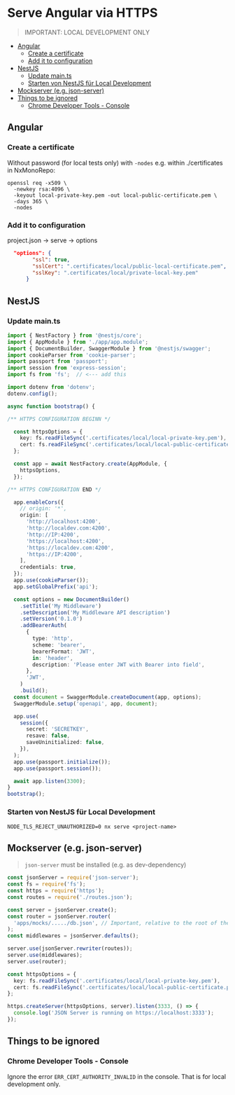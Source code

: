 # Serve Angular via HTTPS

> IMPORTANT: LOCAL DEVELOPMENT ONLY

<!-- @import "[TOC]" {cmd="toc" depthFrom=2 depthTo=6 orderedList=false} -->

<!-- code_chunk_output -->

- [Angular](#angular)
  - [Create a certificate](#create-a-certificate)
  - [Add it to configuration](#add-it-to-configuration)
- [NestJS](#nestjs)
  - [Update main.ts](#update-maints)
  - [Starten von NestJS für Local Development](#starten-von-nestjs-für-local-development)
- [Mockserver (e.g. json-server)](#mockserver-eg-json-server)
- [Things to be ignored](#things-to-be-ignored)
  - [Chrome Developer Tools - Console](#chrome-developer-tools---console)

<!-- /code_chunk_output -->

## Angular

### Create a certificate

Without password (for local tests only) with `-nodes` e.g. within ./certificates in NxMonoRepo:

```shell
openssl req -x509 \
  -newkey rsa:4096 \
  -keyout local-private-key.pem -out local-public-certificate.pem \
  -days 365 \
  -nodes
```

### Add it to configuration

project.json -> serve -> options

```json
  "options": {
        "ssl": true,
        "sslCert": ".certificates/local/public-local-certificate.pem",
        "sslKey": ".certificates/local/private-local-key.pem"
      }
```

## NestJS

### Update main.ts

```typescript
import { NestFactory } from '@nestjs/core';
import { AppModule } from './app/app.module';
import { DocumentBuilder, SwaggerModule } from '@nestjs/swagger';
import cookieParser from 'cookie-parser';
import passport from 'passport';
import session from 'express-session';
import fs from 'fs';  // <--- add this

import dotenv from 'dotenv';
dotenv.config();

async function bootstrap() {

/** HTTPS CONFIGURATION BEGINN */

  const httpsOptions = {
    key: fs.readFileSync('.certificates/local/local-private-key.pem'),
    cert: fs.readFileSync('.certificates/local/local-public-certificate.pem'),
  };

  const app = await NestFactory.create(AppModule, {
    httpsOptions,
  });

/** HTTPS CONFIGURATION END */

  app.enableCors({
    // origin: '*',
    origin: [
      'http://localhost:4200',
      'http://localdev.com:4200',
      'http://IP:4200',
      'https://localhost:4200',
      'https://localdev.com:4200',
      'https://IP:4200',
    ],
    credentials: true,
  });
  app.use(cookieParser());
  app.setGlobalPrefix('api');

  const options = new DocumentBuilder()
    .setTitle('My Middleware')
    .setDescription('My Middleware API description')
    .setVersion('0.1.0')
    .addBearerAuth(
      {
        type: 'http',
        scheme: 'bearer',
        bearerFormat: 'JWT',
        in: 'header',
        description: 'Please enter JWT with Bearer into field',
      },
      'JWT',
    )
    .build();
  const document = SwaggerModule.createDocument(app, options);
  SwaggerModule.setup('openapi', app, document);

  app.use(
    session({
      secret: 'SECRETKEY',
      resave: false,
      saveUninitialized: false,
    }),
  );
  app.use(passport.initialize());
  app.use(passport.session());

  await app.listen(3300);
}
bootstrap();
```

### Starten von NestJS für Local Development

```shell
NODE_TLS_REJECT_UNAUTHORIZED=0 nx serve <project-name>
```

## Mockserver (e.g. json-server)

> `json-server` must be installed (e.g. as dev-dependency)

```typescript
const jsonServer = require('json-server');
const fs = require('fs');
const https = require('https');
const routes = require('./routes.json');

const server = jsonServer.create();
const router = jsonServer.router(
  'apps/mocks/...../db.json', // Important, relative to the root of the project
);
const middlewares = jsonServer.defaults();

server.use(jsonServer.rewriter(routes));
server.use(middlewares);
server.use(router);

const httpsOptions = {
  key: fs.readFileSync('.certificates/local/local-private-key.pem'),
  cert: fs.readFileSync('.certificates/local/local-public-certificate.pem'),
};

https.createServer(httpsOptions, server).listen(3333, () => {
  console.log('JSON Server is running on https://localhost:3333');
});
```

## Things to be ignored

### Chrome Developer Tools - Console

Ignore the error `ERR_CERT_AUTHORITY_INVALID` in the console. That is for local development only.
